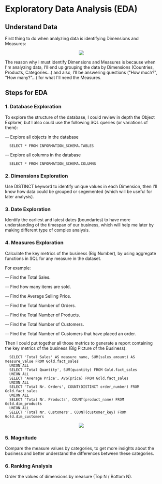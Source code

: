 # Exploratory Data Analysis (EDA)

## Understand Data

First thing to do when analyzing data is identifying Dimensions and Measures:

<p align="center">
<img src="https://github.com/user-attachments/assets/c74770d7-e928-40af-80bb-ec5f795e2cab" />
</p>

The reason why I must identify Dimensions and Measures is because when I'm analyzing data, I'll end up grouping the data by Dimensions (Countries,
Products, Categories...) and also, I'll be answering questions ("How much?", "How many?"...) for what I'll need the Measures.

## Steps for EDA

### 1. Database Exploration

To explore the structure of the database, I could review in depth the Object Explorer, but I also could use the following SQL queries (or variations of them):

  -- Explore all objects in the database

      SELECT * FROM INFORMATION_SCHEMA.TABLES

  -- Explore all columns in the database

      SELECT * FROM INFORMATION_SCHEMA.COLUMNS

### 2. Dimensions Exploration

Use DISTINCT keyword to identify unique values in each Dimension, then I'll know how data could be grouped or segemented (which will be useful for later analysis).

### 3. Date Exploration

Identify the earliest and latest dates (boundaries) to have more understanding of the timespan of our business, which will help me later by making different type of complex analysis.

### 4. Measures Exploration

Calculate the key metrics of the business (Big Number), by using aggregate functions in SQL for any measure in the dataset.

For example:

  -- Find the Total Sales.  
  
  -- Find how many items are sold.
  
  -- Find the Average Selling Price.
  
  -- Find the Total Number of Orders.
  
  -- Find the Total Number of Products.
  
  -- Find the Total Number of Customers.
  
  -- Find the Total Number of Customers that have placed an order.

Then I could put together all those metrics to generate a report containing the key metrics of the business (Big Picture of the Business):

      SELECT 'Total Sales' AS measure_name, SUM(sales_amount) AS measure_value FROM Gold.fact_sales
      UNION ALL
      SELECT 'Total Quantity', SUM(quantity) FROM Gold.fact_sales
      UNION ALL
      SELECT 'Average Price', AVG(price) FROM Gold.fact_sales
      UNION ALL
      SELECT 'Total Nr. Orders', COUNT(DISTINCT order_number) FROM Gold.fact_sales
      UNION ALL
      SELECT 'Total Nr. Products', COUNT(product_name) FROM Gold.dim_products
      UNION ALL
      SELECT 'Total Nr. Customers', COUNT(customer_key) FROM Gold.dim_customers

<p align="center">
<img src="https://github.com/user-attachments/assets/21bbce20-aaed-4f36-8795-951932a9e001" />
</p>

### 5. Magnitude

Compare the measure values by categories, to get more insights about the business and better understand the differences between these categories.

### 6. Ranking Analysis

Order the values of dimensions by measure (Top N / Bottom N).



























